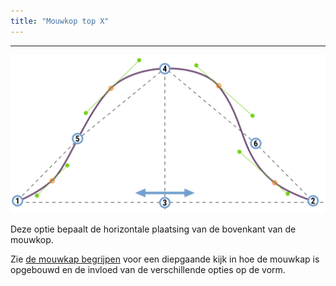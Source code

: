 ```yaml
---
title: "Mouwkop top X"
---
```


***

![De horizontale locatie van de bovenkant van de mouwkop](./sleevecaptopfactorx.svg)

Deze optie bepaalt de horizontale plaatsing van de bovenkant van de mouwkop.

<Tip>

Zie [de mouwkap begrijpen](/docs/designs/brian/options#understanding-the-sleevecap) voor een diepgaande
kijk in hoe de mouwkap is opgebouwd en de invloed van de verschillende opties op de vorm.

</Tip>




